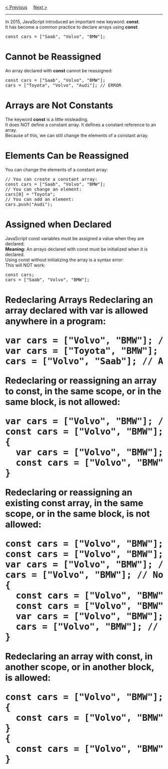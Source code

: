 <a href="/JS/Arrays/Iterations.md">&lt; Previous</a>
&nbsp;&nbsp;&nbsp;
<a href="/JS/Date/Main.md">Next &gt;</a>
<hr>
In 2015, JavaScript introduced an important new keyword: <b>const</b>.
<br>
It has become a common practice to declare arrays using <b>const</b>:
<pre>const cars = ["Saab", "Volvo", "BMW"];</pre>
<h1>Cannot be Reassigned</h1>
An array declared with <b>const</b> cannot be reassigned:
<pre>
const cars = ["Saab", "Volvo", "BMW"];
cars = ["Toyota", "Volvo", "Audi"]; // ERROR
</pre>
<h1>Arrays are Not Constants</h1>
The keyword <b>const</b> is a little misleading.
<br>
It does NOT define a constant array. It defines a constant reference to an array.
<br>
Because of this, we can still change the elements of a constant array.
<h1>Elements Can be Reassigned</h1>
You can change the elements of a constant array:
<pre>
// You can create a constant array:
const cars = ["Saab", "Volvo", "BMW"];
// You can change an element:
cars[0] = "Toyota";
// You can add an element:
cars.push("Audi");
</pre>
<h1>Assigned when Declared</h1>
JavaScript const variables must be assigned a value when they are declared:
<br>
<b>Meaning:</b> An arrays declared with const must be initialized when it is declared.
<br>
Using const without initializing the array is a syntax error:
<br>
This will NOT work:
<pre>
const cars;
cars = ["Saab", "Volvo", "BMW"];
</pre>
<h1>Redeclaring Arrays
Redeclaring an array declared with var is allowed anywhere in a program:
<pre>
var cars = ["Volvo", "BMW"]; // Allowed
var cars = ["Toyota", "BMW"]; // Allowed
cars = ["Volvo", "Saab"]; // Allowed
</pre>
Redeclaring or reassigning an array to const, in the same scope, or in the same block, is not allowed:
<pre>
var cars = ["Volvo", "BMW"]; // Allowed
const cars = ["Volvo", "BMW"]; // Not allowed
{
  var cars = ["Volvo", "BMW"]; // Allowed
  const cars = ["Volvo", "BMW"]; // Not allowed
}
</pre>
Redeclaring or reassigning an existing const array, in the same scope, or in the same block, is not allowed:
<pre>
const cars = ["Volvo", "BMW"]; // Allowed
const cars = ["Volvo", "BMW"]; // Not allowed
var cars = ["Volvo", "BMW"]; // Not allowed
cars = ["Volvo", "BMW"]; // Not allowed
{
  const cars = ["Volvo", "BMW"]; // Allowed
  const cars = ["Volvo", "BMW"]; // Not allowed
  var cars = ["Volvo", "BMW"]; // Not allowed
  cars = ["Volvo", "BMW"]; // Not allowed
}
</pre>
Redeclaring an array with const, in another scope, or in another block, is allowed:
<pre>
const cars = ["Volvo", "BMW"]; // Allowed
{
  const cars = ["Volvo", "BMW"]; // Allowed
}
{
  const cars = ["Volvo", "BMW"]; // Allowed
}
</pre>
